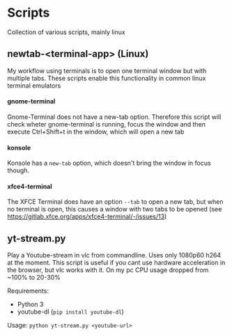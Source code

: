 # Scripts
Collection of various scripts, mainly linux

## newtab-&lt;terminal-app&gt; (Linux)
My workflow using terminals is to open one terminal window but with multiple tabs. These scripts enable this functionality in common linux terminal emulators

#### gnome-terminal
Gnome-Terminal does not have a new-tab option. Therefore this script will check wheter gnome-terminal is running, focus the window and then execute Ctrl+Shift+t in the window, which will open a new tab

#### konsole
Konsole has a `new-tab` option, which doesn't bring the window in focus though.

#### xfce4-terminal
The XFCE Terminal does have an option `--tab` to open a new tab, but when no terminal is open, this causes a window with two tabs to be opened (see https://gitlab.xfce.org/apps/xfce4-terminal/-/issues/13)

## yt-stream<span>.py
Play a Youtube-stream in vlc from commandline. Uses only 1080p60 h264 at the moment. This script is useful if you cant use hardware acceleration in the browser, but vlc works with it. On my pc CPU usage dropped from ~100% to 20-30%

Requirements:
- Python 3
- youtube-dl (`pip install youtube-dl`)

Usage:
`python yt-stream.py <youtube-url>`